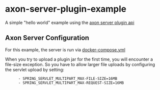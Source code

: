 # axon-server-plugin-example

A simple "hello world" example using the [axon server plugin api](https://github.com/AxonIQ/axon-server-plugin-api)

## Axon Server Configuration

For this example, the server is run via [docker-compose.yml](./docker-compose.yml) 

When you try to upload a plugin jar for the first time, you will encounter a file-size exception. So you have to allow larger file uploads by configuring the servlet upload by setting:

```
      - SPRING_SERVLET_MULTIPART_MAX-FILE-SIZE=16MB
      - SPRING_SERVLET_MULTIPART_MAX-REQUEST-SIZE=16MB
```

